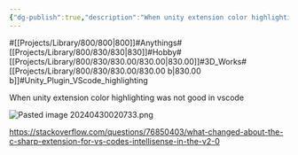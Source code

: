 ```yaml
---
{"dg-publish":true,"description":"When unity extension color highlighting was not good in vscode, stackoverflow said it's new version didn't update property that code highlighting dotnet.server.useOmnisharp.","permalink":"/projects/library/800/830/830-00/830-00-b/","dgPassFrontmatter":true,"noteIcon":"0","created":"2024-04-30T09:29:32.832+09:00","updated":"2024-04-30T09:35:47.620+09:00"}
---
```


#[[Projects/Library/800/800\|800]]#Anythings#[[Projects/Library/800/830/830\|830]]#Hobby#[[Projects/Library/800/830/830.00/830.00\|830.00]]#3D_Works#[[Projects/Library/800/830/830.00/830.00 b\|830.00 b]]#Unity_Plugin_VScode_highlighting

When unity extension color highlighting was not good in vscode

![Pasted image 20240430020733.png](/img/user/images/Pasted%20image%2020240430020733.png)


https://stackoverflow.com/questions/76850403/what-changed-about-the-c-sharp-extension-for-vs-codes-intellisense-in-the-v2-0